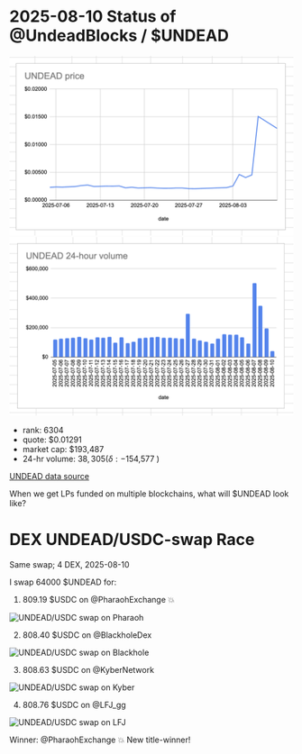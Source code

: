 # 2025-08-10 Status of @UndeadBlocks / $UNDEAD 

![$UNDEAD rank](imgs/01a-rank.png) 
![$UNDEAD quote](imgs/01b-quote.png) 
![$UNDEAD market captalization](imgs/01c-cap.png) 
![$UNDEAD 24-hour volume](imgs/01d-vol.png) 

* rank: 6304 
* quote: $0.01291 
* market cap: $193,487 
* 24-hr volume: $38,305 (δ: -$154,577 ) 


[UNDEAD data source](https://www.coingecko.com/en/coins/undead-blocks) 



When we get LPs funded on multiple blockchains, what will $UNDEAD look like? 

# DEX UNDEAD/USDC-swap Race 

Same swap; 4 DEX, 2025-08-10 

I swap 64000 $UNDEAD for: 

1. 809.19 $USDC on @PharaohExchange 💥 

![UNDEAD/USDC swap on Pharaoh](imgs/05a-pharaoh.png) 

2. 808.40 $USDC on @BlackholeDex 

![UNDEAD/USDC swap on Blackhole](imgs/05b-blackhole.png) 

3. 808.63 $USDC on @KyberNetwork 

![UNDEAD/USDC swap on Kyber](imgs/05c-kyber.png) 

4. 808.76 $USDC on @LFJ_gg 

![UNDEAD/USDC swap on LFJ](imgs/05d-lfj.png) 

Winner: @PharaohExchange 💥 New title-winner! 
